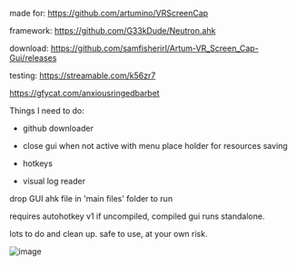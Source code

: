 made for: https://github.com/artumino/VRScreenCap

framework: https://github.com/G33kDude/Neutron.ahk

download: https://github.com/samfisherirl/Artum-VR_Screen_Cap-Gui/releases

testing: https://streamable.com/k56zr7

https://gfycat.com/anxiousringedbarbet


Things I need to do:

- github downloader

- close gui when not active with menu place holder for resources saving

- hotkeys

- visual log reader

drop GUI ahk file in  'main files' folder to run

requires autohotkey v1 if uncompiled, compiled gui runs standalone. 

lots to do and clean up. safe to use, at your own risk.

 ![image](https://user-images.githubusercontent.com/98753696/185923886-1a3b5b74-f391-4629-83f2-d64aa337b050.png)
